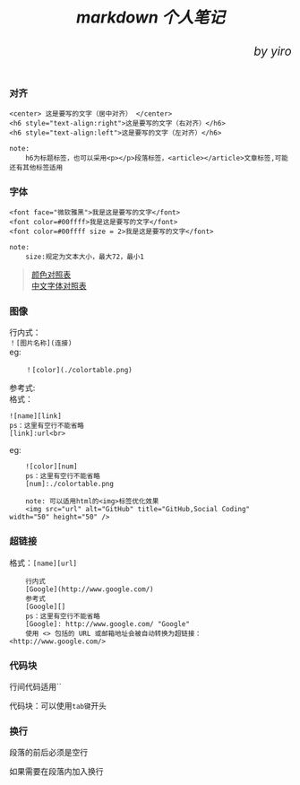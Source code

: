 ﻿# ***<center>markdown 个人笔记</center>***
**<h6 style="text-align:right">by yiro</h6>**
----------------------------------------------

### **对齐**
```
<center> 这是要写的文字（居中对齐） </center>
<h6 style="text-align:right">这是要写的文字（右对齐）</h6>
<h6 style="text-align:left">这是要写的文字（左对齐）</h6>

note:
    h6为标题标签，也可以采用<p></p>段落标签，<article></article>文章标签,可能还有其他标签适用
```

### **<font face="STKaiti">字体</font>**
```
<font face="微软雅黑">我是这是要写的文字</font>
<font color=#00ffff>我是这是要写的文字</font>
<font color=#00ffff size = 2>我是这是要写的文字</font>

note:
    size:规定为文本大小，最大72，最小1
```
>[颜色对照表](./colortable.png)<br>
>[中文字体对照表](./charactertable.png)

### **图像**
行内式：<br>
    `！[图片名称](连接)`<br>
eg:
```
    ！[color](./colortable.png)
```
参考式:<br>
格式：
```
![name][link] 
ps：这里有空行不能省略      
[link]:url<br>
```

eg:
```
    ![color][num]
    ps：这里有空行不能省略
    [num]:./colortable.png
```
```
    note: 可以适用html的<img>标签优化效果
    <img src="url" alt="GitHub" title="GitHub,Social Coding" width="50" height="50" />
```

### **超链接**
格式：`[name][url]`
```
    行内式
    [Google](http://www.google.com/)
    参考式
    [Google][]
    ps：这里有空行不能省略
    [Google]: http://www.google.com/ "Google"
    使用 <> 包括的 URL 或邮箱地址会被自动转换为超链接：<http://www.google.com/>
```

### **代码块**
行间代码适用``

代码块：可以使用`tab键`开头

### **换行**
段落的前后必须是空行

如果需要在段落内加入换行<br>



